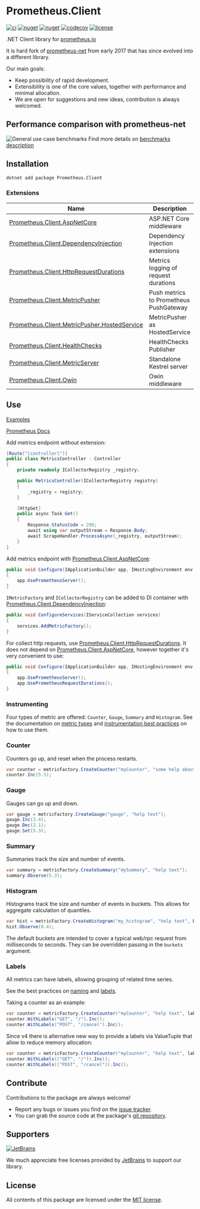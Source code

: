 # Prometheus.Client

[asp-net-core]: https://github.com/prom-client-net/prom-client-aspnetcore
[dependency-injection]: https://github.com/prom-client-net/prom-client-dependencyinjection
[http-request-durations]: https://github.com/prom-client-net/prom-client-httprequestdurations
[metric-pusher]: https://github.com/prom-client-net/prom-client-metricpusher
[metric-pusher-hosted-service]: https://github.com/prom-client-net/prom-client-metricpusher-hostedservice
[health-checks]: https://github.com/prom-client-net/prom-client-healthchecks
[metric-server]: https://github.com/prom-client-net/prom-client-metricserver
[owin]: https://github.com/prom-client-net/prom-client-owin

[![ci](https://img.shields.io/github/actions/workflow/status/prom-client-net/prom-client/ci.yml?branch=main&label=ci&logo=github&style=flat-square)](https://github.com/prom-client-net/prom-client/actions/workflows/ci.yml)
[![nuget](https://img.shields.io/nuget/v/Prometheus.Client?logo=nuget&style=flat-square)](https://www.nuget.org/packages/Prometheus.Client)
[![nuget](https://img.shields.io/nuget/dt/Prometheus.Client?logo=nuget&style=flat-square)](https://www.nuget.org/packages/Prometheus.Client)
[![codecov](https://img.shields.io/codecov/c/github/prom-client-net/prom-client?logo=codecov&style=flat-square)](https://app.codecov.io/gh/prom-client-net/prom-client)
[![license](https://img.shields.io/github/license/prom-client-net/prom-client?style=flat-square)](https://github.com/prom-client-net/prom-client/blob/main/LICENSE)

.NET Client library for [prometheus.io](https://prometheus.io/)

It is hard fork of [prometheus-net](https://github.com/prometheus-net/prometheus-net) from early 2017 that has since evolved into a different library.

Our main goals:

- Keep possibility of rapid development.
- Extensibility is one of the core values, together with performance and minimal allocation.
- We are open for suggestions and new ideas, contribution is always welcomed.

## Performance comparison with prometheus-net

![General use case benchmarks](https://raw.githubusercontent.com/prom-client-net/prom-client/main/docs/benchmarks/generalcase.png)
Find more details on [benchmarks description](https://github.com/prom-client-net/prom-client/blob/main/docs/benchmarks/GeneralUseCase.md)

## Installation

```sh
dotnet add package Prometheus.Client
```

### Extensions

| Name                                                                         | Description                            |
|------------------------------------------------------------------------------|----------------------------------------|
| [Prometheus.Client.AspNetCore][asp-net-core]                                 | ASP.NET Core middleware                |
| [Prometheus.Client.DependencyInjection][dependency-injection]                | Dependency Injection extensions        |
| [Prometheus.Client.HttpRequestDurations][http-request-durations]             | Metrics logging of request durations   |
| [Prometheus.Client.MetricPusher][metric-pusher]                              | Push metrics to Prometheus PushGateway |
| [Prometheus.Client.MetricPusher.HostedService][metric-pusher-hosted-service] | MetricPusher as HostedService          |
| [Prometheus.Client.HealthChecks][health-checks]                              | HealthChecks Publisher                 |
| [Prometheus.Client.MetricServer][metric-server]                              | Standalone Kestrel server              |
| [Prometheus.Client.Owin][owin]                                               | Owin middleware                        |

## Use

[Examples](https://github.com/prom-client-net/prom-examples)

[Prometheus Docs](https://prometheus.io/docs/introduction/overview/)

Add metrics endpoint without extension:

```c#
[Route("[controller]")]
public class MetricsController : Controller
{
    private readonly ICollectorRegistry _registry;

    public MetricsController(ICollectorRegistry registry)
    {
        _registry = registry;
    }

    [HttpGet]
    public async Task Get()
    {
        Response.StatusCode = 200;
        await using var outputStream = Response.Body;
        await ScrapeHandler.ProcessAsync(_registry, outputStream);
    }
}
```

Add metrics endpoint with [Prometheus.Client.AspNetCore][asp-net-core]:

```c#
public void Configure(IApplicationBuilder app, IHostingEnvironment env, ILoggerFactory loggerFactory, IApplicationLifetime appLifetime)
{
    app.UsePrometheusServer();
}
```

`IMetricFactory` and `ICollectorRegistry` can be added to DI container with [Prometheus.Client.DependencyInjection][dependency-injection]:

```c#
public void ConfigureServices(IServiceCollection services)
{
    services.AddMetricFactory();
}
```

For collect http requests, use [Prometheus.Client.HttpRequestDurations][http-request-durations].
It does not depend on [Prometheus.Client.AspNetCore][asp-net-core], however together it's very convenient to use:

```c#
public void Configure(IApplicationBuilder app, IHostingEnvironment env, ILoggerFactory loggerFactory, IApplicationLifetime appLifetime)
{
    app.UsePrometheusServer();
    app.UsePrometheusRequestDurations();
}
```

### Instrumenting

Four types of metric are offered: `Counter`, `Gauge`, `Summary` and `Histogram`.
See the documentation on [metric types](http://prometheus.io/docs/concepts/metric_types/)
and [instrumentation best practices](http://prometheus.io/docs/practices/instrumentation/#counter-vs.-gauge-vs.-summary)
on how to use them.

### Counter

Counters go up, and reset when the process restarts.

```c#
var counter = metricFactory.CreateCounter("myCounter", "some help about this");
counter.Inc(5.5);
```

### Gauge

Gauges can go up and down.

```c#
var gauge = metricFactory.CreateGauge("gauge", "help text");
gauge.Inc(3.4);
gauge.Dec(2.1);
gauge.Set(5.3);
```

### Summary

Summaries track the size and number of events.

```c#
var summary = metricFactory.CreateSummary("mySummary", "help text");
summary.Observe(5.3);
```

### Histogram

Histograms track the size and number of events in buckets.
This allows for aggregate calculation of quantiles.

```c#
var hist = metricFactory.CreateHistogram("my_histogram", "help text", buckets: new[] { 0, 0.2, 0.4, 0.6, 0.8, 0.9 });
hist.Observe(0.4);
```

The default buckets are intended to cover a typical web/rpc request from milliseconds to seconds.
They can be overridden passing in the `buckets` argument.

### Labels

All metrics can have labels, allowing grouping of related time series.

See the best practices on [naming](http://prometheus.io/docs/practices/naming/)
and [labels](http://prometheus.io/docs/practices/instrumentation/#use-labels).

Taking a counter as an example:

```c#
var counter = metricFactory.CreateCounter("myCounter", "help text", labelNames: new []{ "method", "endpoint"});
counter.WithLabels("GET", "/").Inc();
counter.WithLabels("POST", "/cancel").Inc();
```

Since v4 there is alternative new way to provide a labels via ValueTuple that allow to reduce memory allocation:

```c#
var counter = metricFactory.CreateCounter("myCounter", "help text", labelNames: ("method", "endpoint"));
counter.WithLabels(("GET", "/")).Inc();
counter.WithLabels(("POST", "/cancel")).Inc();
```

## Contribute

Contributions to the package are always welcome!

- Report any bugs or issues you find on the [issue tracker](https://github.com/prom-client-net/prom-client/issues).
- You can grab the source code at the package's [git repository](https://github.com/prom-client-net/prom-client).

## Supporters

[![JetBrains](https://avatars.githubusercontent.com/u/878437?s=75&v=4)](https://github.com/jetbrains)

We much appreciate free licenses provided by [JetBrains](https://github.com/jetbrains) to support our library.

## License

All contents of this package are licensed under the [MIT license](https://opensource.org/licenses/MIT).
